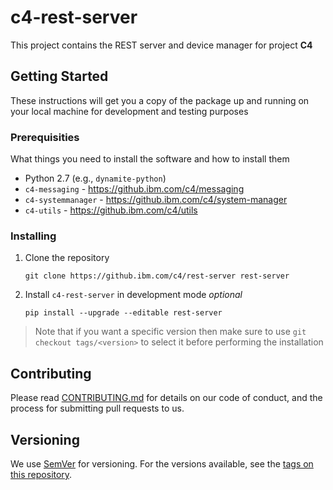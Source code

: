 # c4-rest-server

This project contains the REST server and device manager for project **C4**

## Getting Started

These instructions will get you a copy of the package up and running on your local machine for development and testing purposes

### Prerequisities

What things you need to install the software and how to install them

* Python 2.7 (e.g., `dynamite-python`)
* `c4-messaging` - https://github.ibm.com/c4/messaging
* `c4-systemmanager` - https://github.ibm.com/c4/system-manager
* `c4-utils` - https://github.ibm.com/c4/utils

### Installing

1. Clone the repository

    ```
    git clone https://github.ibm.com/c4/rest-server rest-server
    ```

2. Install `c4-rest-server` in development mode *optional*

    ```
    pip install --upgrade --editable rest-server
    ```

> Note that if you want a specific version then make sure to use `git checkout tags/<version>` to select it before performing the installation

## Contributing

Please read [CONTRIBUTING.md](CONTRIBUTING.md) for details on our code of conduct, and the process for submitting pull requests to us.

## Versioning

We use [SemVer](http://semver.org/) for versioning. For the versions available, see the [tags on this repository](https://github.ibm.com/c4/rest-server/tags).
